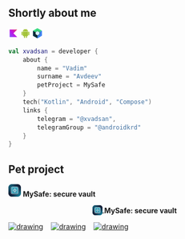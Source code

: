 

## Shortly about me  
<img src="https://github.com/devicons/devicon/blob/master/icons/kotlin/kotlin-original.svg" alt="drawing" width="20"/> <img src="https://github.com/devicons/devicon/blob/master/icons/android/android-plain.svg" alt="drawing" width="20"/> <img src="https://github.com/devicons/devicon/blob/master/icons/jetpackcompose/jetpackcompose-original.svg" alt="drawing" width="20"/>
```kotlin
val xvadsan = developer {
    about {
        name = "Vadim"
        surname = "Avdeev"
        petProject = MySafe
    }
    tech("Kotlin", "Android", "Compose")
    links {
        telegram = "@xvadsan",
        telegramGroup = "@androidkrd"
    }
}
```

## Pet project
<a href="https://play.google.com/store/apps/details?id=ru.devrobots.privateCard&hl=ru&gl=US"><img src="https://github.com/xvadsan/BlankMVVM/blob/develop/app/src/main/res/drawable/am_icon.webp" alt="drawing" width="25"/></a>  **MySafe: secure vault**

<p align="center">
  <a href="https://play.google.com/store/apps/details?id=ru.devrobots.privateCard&hl=ru&gl=US">
    <img src="https://github.com/xvadsan/BlankMVVM/blob/develop/app/src/main/res/drawable/am_icon.webp" alt="drawing" width="20" style="vertical-align: middle;"/>
  </a>
  <span style="vertical-align: middle;"><strong>MySafe: secure vault</strong></span>
</p>

<a href="https://www.rustore.ru/catalog/app/ru.devrobots.privateCard"><img src="https://github.com/xvadsan/BlankMVVM/blob/develop/app/src/main/res/drawable/rustore.png" alt="drawing" height="25"/></a>&nbsp;&nbsp;&nbsp;
<a href="https://play.google.com/store/apps/details?id=ru.devrobots.privateCard&hl=ru&gl=US"><img src="https://github.com/xvadsan/BlankMVVM/blob/develop/app/src/main/res/drawable/playmarket.png" alt="drawing" height="25"/></a>&nbsp;&nbsp;&nbsp;
<a href="https://4pda.to/forum/index.php?showtopic=1044749&st=0#entry113972880"><img src="https://github.com/xvadsan/BlankMVVM/blob/develop/app/src/main/res/drawable/4pda.png" alt="drawing" height="25"/></a>
